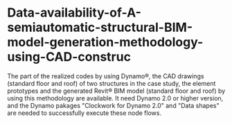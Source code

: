 # Data-availability-of-A-semiautomatic-structural-BIM-model-generation-methodology-using-CAD-construc
The part of the realized codes by using Dynamo®, the CAD drawings (standard floor and roof) of two structures in the case study, the element prototypes and the generated Revit® BIM model (standard floor and roof) by using this methodology are available. It need Dynamo 2.0 or higher version, and the Dynamo pakages "Clockwork for Dynamo 2.0" and "Data shapes" are needed to successfully execute these node flows.
